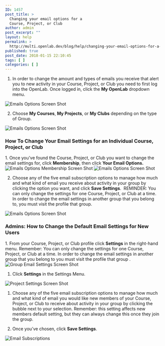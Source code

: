 ```yaml
---
ID: 1457
post_title: >
  Changing your email options for a
  Course, Project, or Club
author: admin
post_excerpt: ""
layout: help
permalink: >
  http://multi.openlab.dev/blog/help/changing-your-email-options-for-a-course-project-or-club/
published: true
post_date: 2018-01-15 22:10:45
tags: [ ]
categories: [ ]
---
```

1. In order to change the amount and types of emails you receive that alert you to new activity in your Course, Project, or Club you need to first log into the OpenLab. Once logged in, click the <strong>My OpenLab</strong> dropdown menu.

<img class="alignnone wp-image-36525 size-full" src="https://openlab.citytech.cuny.edu/wp-content/uploads/2012/09/Changing_Email_Options_1_v2.png" sizes="(max-width: 1154px) 100vw, 1154px" srcset="https://openlab.citytech.cuny.edu/wp-content/uploads/2012/09/Changing_Email_Options_1_v2.png 1154w, https://openlab.citytech.cuny.edu/wp-content/uploads/2012/09/Changing_Email_Options_1_v2-300x195.png 300w, https://openlab.citytech.cuny.edu/wp-content/uploads/2012/09/Changing_Email_Options_1_v2-1024x665.png 1024w, https://openlab.citytech.cuny.edu/wp-content/uploads/2012/09/Changing_Email_Options_1_v2-32x21.png 32w" alt="Emails Options Screen Shot" />

2. Choose <strong>My Courses</strong>, <strong>My Projects</strong>, or <strong>My Clubs</strong> depending on the type of Group.

<img class="alignnone wp-image-36526 size-full" src="https://openlab.citytech.cuny.edu/wp-content/uploads/2012/09/Changing_Email_Options_2_v2.png" sizes="(max-width: 1048px) 100vw, 1048px" srcset="https://openlab.citytech.cuny.edu/wp-content/uploads/2012/09/Changing_Email_Options_2_v2.png 1048w, https://openlab.citytech.cuny.edu/wp-content/uploads/2012/09/Changing_Email_Options_2_v2-300x183.png 300w, https://openlab.citytech.cuny.edu/wp-content/uploads/2012/09/Changing_Email_Options_2_v2-1024x624.png 1024w, https://openlab.citytech.cuny.edu/wp-content/uploads/2012/09/Changing_Email_Options_2_v2-32x20.png 32w" alt="Emails Options Screen Shot" />
<h3><strong>How To Change Your Email Settings for an Individual Course, Project, or Club
</strong></h3>
1. Once you’ve found the Course, Project, or Club you want to change the email settings for, click <strong>Membership</strong>, then click <strong>Your Email Options.</strong>

<img class="alignnone wp-image-36534 size-full" src="https://openlab.citytech.cuny.edu/wp-content/uploads/2012/09/Changing_Email_Options_3_v2.png" sizes="(max-width: 1164px) 100vw, 1164px" srcset="https://openlab.citytech.cuny.edu/wp-content/uploads/2012/09/Changing_Email_Options_3_v2.png 1164w, https://openlab.citytech.cuny.edu/wp-content/uploads/2012/09/Changing_Email_Options_3_v2-300x167.png 300w, https://openlab.citytech.cuny.edu/wp-content/uploads/2012/09/Changing_Email_Options_3_v2-1024x569.png 1024w, https://openlab.citytech.cuny.edu/wp-content/uploads/2012/09/Changing_Email_Options_3_v2-32x18.png 32w" alt="Emails Options Membership Screen Shot" />

<img class="alignnone wp-image-36540 size-full" src="https://openlab.citytech.cuny.edu/wp-content/uploads/2012/09/Changing_Email_Options_4_v2.png" sizes="(max-width: 1156px) 100vw, 1156px" srcset="https://openlab.citytech.cuny.edu/wp-content/uploads/2012/09/Changing_Email_Options_4_v2.png 1156w, https://openlab.citytech.cuny.edu/wp-content/uploads/2012/09/Changing_Email_Options_4_v2-300x131.png 300w, https://openlab.citytech.cuny.edu/wp-content/uploads/2012/09/Changing_Email_Options_4_v2-1024x447.png 1024w, https://openlab.citytech.cuny.edu/wp-content/uploads/2012/09/Changing_Email_Options_4_v2-32x14.png 32w" alt="Emails Options Screen Shot" />

2. Choose any of the five email subscription options to manage how much and what kind of email you receive about activity in your group by clicking the option you want, and click <strong>Save Settings</strong>.  REMINDER: You can only change the settings for one Course, Project, or Club at a time. In order to change the email settings in another group that you belong to, you must visit the profile that group.

<img class="alignnone wp-image-36542 size-full" src="https://openlab.citytech.cuny.edu/wp-content/uploads/2012/09/Changing_Email_Options_5_v2.png" sizes="(max-width: 1155px) 100vw, 1155px" srcset="https://openlab.citytech.cuny.edu/wp-content/uploads/2012/09/Changing_Email_Options_5_v2.png 1155w, https://openlab.citytech.cuny.edu/wp-content/uploads/2012/09/Changing_Email_Options_5_v2-300x160.png 300w, https://openlab.citytech.cuny.edu/wp-content/uploads/2012/09/Changing_Email_Options_5_v2-1024x547.png 1024w, https://openlab.citytech.cuny.edu/wp-content/uploads/2012/09/Changing_Email_Options_5_v2-32x17.png 32w" alt="Emails Options Screen Shot" />
<h3><strong>Admins: How to Change the Default Email Settings for New Users</strong></h3>
1. From your Course, Project, or Club profile click <strong>Settings</strong> in the right-hand menu. Remember: You can only change the settings for one Course, Project, or Club at a time. In order to change the email settings in another group that you belong to you must visit the profile that group .

<img class="alignnone wp-image-36543 size-full" src="https://openlab.citytech.cuny.edu/wp-content/uploads/2012/09/Changing_Email_Options_6_v2.png" sizes="(max-width: 1150px) 100vw, 1150px" srcset="https://openlab.citytech.cuny.edu/wp-content/uploads/2012/09/Changing_Email_Options_6_v2.png 1150w, https://openlab.citytech.cuny.edu/wp-content/uploads/2012/09/Changing_Email_Options_6_v2-300x135.png 300w, https://openlab.citytech.cuny.edu/wp-content/uploads/2012/09/Changing_Email_Options_6_v2-1024x459.png 1024w, https://openlab.citytech.cuny.edu/wp-content/uploads/2012/09/Changing_Email_Options_6_v2-32x14.png 32w" alt="Group Email Settings Screen Shot" />

1. Click <strong>Settings</strong> in the Settings Menu.

<img class="alignnone wp-image-36544 size-full" src="https://openlab.citytech.cuny.edu/wp-content/uploads/2012/09/Changing_Email_Options_7_v2.png" sizes="(max-width: 1148px) 100vw, 1148px" srcset="https://openlab.citytech.cuny.edu/wp-content/uploads/2012/09/Changing_Email_Options_7_v2.png 1148w, https://openlab.citytech.cuny.edu/wp-content/uploads/2012/09/Changing_Email_Options_7_v2-300x108.png 300w, https://openlab.citytech.cuny.edu/wp-content/uploads/2012/09/Changing_Email_Options_7_v2-1024x369.png 1024w, https://openlab.citytech.cuny.edu/wp-content/uploads/2012/09/Changing_Email_Options_7_v2-32x12.png 32w" alt="Project Settings Screen Shot" />

1. Choose any of the five email subscription options to manage how much and what kind of email you would like new members of your Course, Project, or Club to receive about activity in your group by clicking the bubble next to your selection. Remember: this setting affects new members default setting, but they can always change this once they join the group.

2. Once you’ve chosen, click <strong>Save Settings</strong>.

<img class="alignnone wp-image-36551 size-full" src="https://openlab.citytech.cuny.edu/wp-content/uploads/2012/09/Changing_Email_Options_8_v2.png" sizes="(max-width: 1020px) 100vw, 1020px" srcset="https://openlab.citytech.cuny.edu/wp-content/uploads/2012/09/Changing_Email_Options_8_v2.png 1020w, https://openlab.citytech.cuny.edu/wp-content/uploads/2012/09/Changing_Email_Options_8_v2-300x224.png 300w, https://openlab.citytech.cuny.edu/wp-content/uploads/2012/09/Changing_Email_Options_8_v2-32x24.png 32w" alt="Email Subscriptions" />